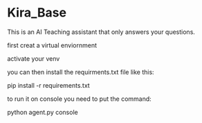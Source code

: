 # Kira_Base
This is an AI Teaching assistant that only answers your questions.

first creat a virtual enviornment

activate your venv

you can then install the requirments.txt file like this:

pip install -r requirements.txt

to run it on console you need to put the command:

python agent.py console

